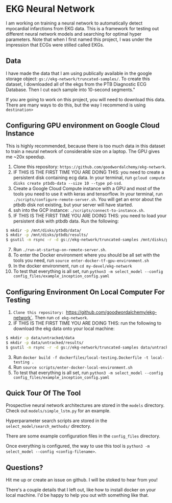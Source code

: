 # EKG Neural Network

I am working on training a neural network to automatically detect myocardial infarctions from EKG data.  This is a framework for testing out different neural network models and searching for optimal hyper parameters.  Note that when I first named this project, I was under the impression that ECGs were stilled called EKGs.

## Data
I have made the data that I am using publically available in the google storage object: `gs://ekg-network/truncated-samples/`.  To create this dataset, I downloaded all of the ekgs from the PTB Diagnostic ECG Database.  Then I cut each sample into 10-second segments."  

If you are going to work on this project, you will need to download this data.  There are many ways to do this, but the way I recommend is using `destination>`

## Configuring GPU environment on Google Cloud Instance
This is highly recommended, because there is too much data in this dataset to train a neural network of considerable size on a laptop.  The GPU gives me ~20x speedup.

1. Clone this repository: `https://github.com/goodwordalchemy/ekg-network`.
2. IF THIS IS THE FIRST TIME YOU ARE DOING THIS: you need to create a persistent disk containing ecg data.  In your terminal, run `gcloud compute disks create ptbdb-data --size 10 --type pd-ssd`.
3. Create a Google Cloud Compute instance with a GPU and most of the tools you need to use it with keras and tensorflow.  In your terminal, run `./scripts/configure-remote-server.sh`.  You will get an error about the ptbdb disk not existing, but your server will have started.  
4. ssh into the GCP instance: `./scripts/connect-to-instance.sh`.
5. IF THIS IS THE FIRST TIME YOU ARE DOING THIS: you need to load your persistent disk with ptbdb data. Run the following:
```bash
$ mkdir -p /mnt/disks/ptbdb/data/
$ mkdir -p /mnt/disks/ptbdb/results/
$ gsutil -m rsync -r -d gs://ekg-network/truncated-samples /mnt/disks/ptbdb/data
```
7. Run `./run-at-startup-on-remote-server.sh`.
8. To enter the Docker environment where you should be all set with the tools you need, run `source enter-docker-tf-gpu-environment.sh`
9. In the docker environment, run `cd my-devel/ekg-network`
10. To test that everything is all set, run `python3 -m select_model --config config_files/example_inception_config.yaml`


## Configuring Environment On Local Computer For Testing
1. `Clone this repository: `https://github.com/goodwordalchemy/ekg-network`.  Then run `cd ekg-network`.
2. IF THIS IS THE FIRST TIME YOU ARE DOING THIS: run the following to download the ekg data onto your local machine:
```bash
$ mkdir -p data/untracked/data
$ mkdir -p data/untracked/results/
$ gsutil -m rsync -r -d gs://ekg-network/truncated-samples data/untracked/data
```
3. Run `docker build -f dockerfiles/local-testing.Dockerfile -t local-testing .`
4. Run `source scripts/enter-docker-local-environment.sh`
5. To test that everything is all set, run `python3 -m select_model --config config_files/example_inception_config.yaml`

## Quick Tour Of The Tool

Prospective neural network architectures are stored in the `models` directory.  Check out `models/simple_lstm.py` for an example.

Hyperparameter search scripts are stored in  the `select_model/search_methods/` directory.

There are some example configuration files in the `config_files` directory.

Once everything is configured, the way to use this tool is `python3 -m select_model --config <config-filename>`.

## Questions?
Hit me up or create an issue on github. I will be stoked to hear from you!

There's a couple details that I left out, like how to install docker on your local machine.  I'd be happy to help you out with something like that.
